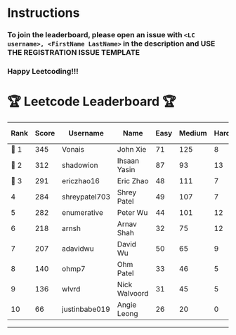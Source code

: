 # Instructions
### To join the leaderboard, please open an issue with `<LC username>, <FirstName LastName>` in the description and USE THE REGISTRATION ISSUE TEMPLATE
### Happy Leetcoding!!!


# 🏆 Leetcode Leaderboard 🏆

| Rank | Score | Username       | Name | Easy | Medium | Hard | Problems Solved |
|------|----------------|-----------------|-------------------|--------------|--------------|--------------|--------------|
| 🥇 1 | 345 | Vonais | John Xie | 71 | 125 | 8 | 204 |
| 🥈 2 | 312 | shadowion | Ihsaan Yasin | 87 | 93 | 13 | 193 |
| 🥉 3 | 291 | ericzhao16 | Eric Zhao | 48 | 111 | 7 | 166 |
| 4 | 284 | shreypatel703 | Shrey Patel | 49 | 107 | 7 | 163 |
| 5 | 282 | enumerative | Peter Wu | 44 | 101 | 12 | 157 |
| 6 | 218 | arnsh | Arnav Shah | 32 | 75 | 12 | 119 |
| 7 | 207 | adavidwu | David Wu | 50 | 65 | 9 | 124 |
| 8 | 140 | ohmp7 | Ohm Patel | 33 | 46 | 5 | 84 |
| 9 | 136 | wlvrd | Nick Walvoord | 31 | 45 | 5 | 81 |
| 10 | 66 | justinbabe019 | Angie Leong | 26 | 20 | 0 | 46 |
---